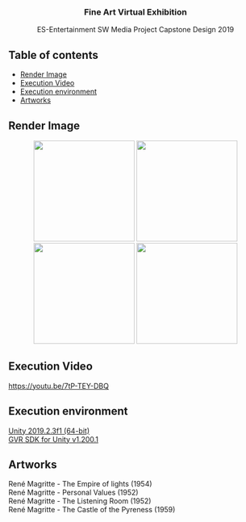 <h3 align="center">Fine Art Virtual Exhibition</h3>
<p align="center">
    ES-Entertainment SW Media Project Capstone Design 2019
</p>

## Table of contents
- [Render Image](#render-image)
- [Execution Video](#execution-video)
- [Execution environment](#execution-environment)
- [Artworks](#artworks)

## Render Image
<p align="center">
<img src="https://github.com/ameliacode/Fine-Art-Virtual-Exhibition/blob/master/Samples/1.png" height=200></img>
<img src="https://github.com/ameliacode/Fine-Art-Virtual-Exhibition/blob/master/Samples/2.png" height=200></img>
<img src="https://github.com/ameliacode/Fine-Art-Virtual-Exhibition/blob/master/Samples/3.png" height=200></img>
<img src="https://github.com/ameliacode/Fine-Art-Virtual-Exhibition/blob/master/Samples/4.png" height=200></img>
</a>
</p>

## Execution Video
https://youtu.be/7tP-TEY-DBQ

## Execution environment
<a href="https://unity3d.com/kr/get-unity/download/archive">Unity 2019.2.3f1 (64-bit) </a> </br>
<a href="https://github.com/googlevr/gvr-unity-sdk/releases">GVR SDK for Unity v1.200.1 </a>

## Artworks
René Magritte - The Empire of lights (1954)</br>
René Magritte - Personal Values (1952)</br>
René Magritte - The Listening Room (1952)</br>
René Magritte - The Castle of the Pyreness (1959)</br>

